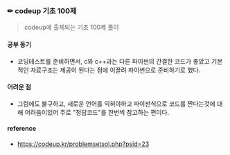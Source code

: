 ### ✏ codeup 기초 100제
> codeup에 출제되는 기초 100제 풀이
#### 공부 동기
- 코딩테스트를 준비하면서, c와 c++과는 다른 파이썬의 간결한 코드가 좋았고 기본적인 자료구조는 제공이 된다는 점에 이끌려 파이썬으로 준비하기로 했다.
#### 어려운 점
- 그럼에도 불구하고, 새로운 언어를 익혀야하고 파이썬식으로 코드를 짠다는것에 대해 어려움이있어 주로 "정답코드"를 한번씩 참고하는 편이다.
#### reference
- https://codeup.kr/problemsetsol.php?psid=23